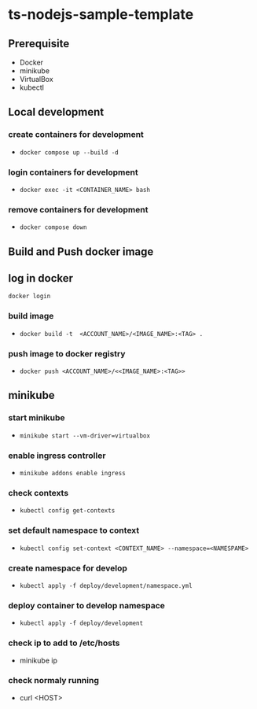 # ts-nodejs-sample-template

## Prerequisite

- Docker
- minikube
- VirtualBox
- kubectl

## Local development

### create containers for development

- `docker compose up --build -d`

### login containers for development

- `docker exec -it <CONTAINER_NAME> bash`

### remove containers for development

- `docker compose down`

## Build and Push docker image

## log in docker

`docker login`

### build image

- `docker build -t  <ACCOUNT_NAME>/<IMAGE_NAME>:<TAG> .`

### push image to docker registry

- `docker push <ACCOUNT_NAME>/<<IMAGE_NAME>:<TAG>>`

## minikube

### start minikube

- `minikube start --vm-driver=virtualbox`

### enable ingress controller

- `minikube addons enable ingress`

### check contexts

- `kubectl config get-contexts`

### set default namespace to context

- `kubectl config set-context <CONTEXT_NAME> --namespace=<NAMESPAME>`

### create namespace for develop

- `kubectl apply -f deploy/development/namespace.yml`

### deploy container to develop namespace

- `kubectl apply -f deploy/development`

### check ip to add to /etc/hosts

- minikube ip

### check normaly running

- curl \<HOST>
